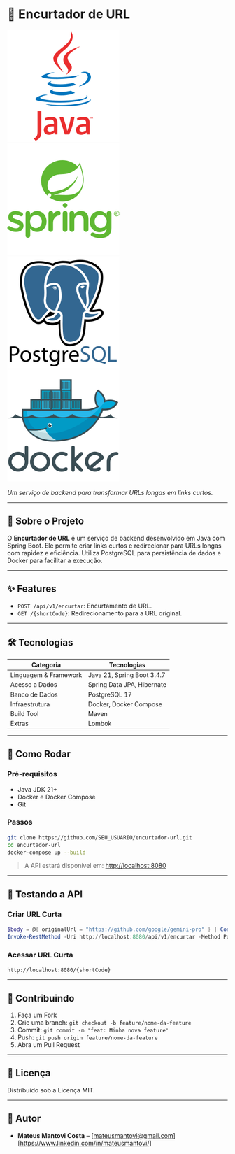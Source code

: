 # 📘 Encurtador de URL

![Java](https://raw.githubusercontent.com/devicons/devicon/master/icons/java/java-original-wordmark.svg)
![Spring](https://raw.githubusercontent.com/devicons/devicon/master/icons/spring/spring-original-wordmark.svg)
![PostgreSQL](https://raw.githubusercontent.com/devicons/devicon/master/icons/postgresql/postgresql-original-wordmark.svg)
![Docker](https://raw.githubusercontent.com/devicons/devicon/master/icons/docker/docker-original-wordmark.svg)

_Um serviço de backend para transformar URLs longas em links curtos._

---

## 📖 Sobre o Projeto

O **Encurtador de URL** é um serviço de backend desenvolvido em Java com Spring Boot. Ele permite criar links curtos e redirecionar para URLs longas com rapidez e eficiência. Utiliza PostgreSQL para persistência de dados e Docker para facilitar a execução.

---

## ✨ Features

- `POST /api/v1/encurtar`: Encurtamento de URL.
- `GET /{shortCode}`: Redirecionamento para a URL original.

---

## 🛠️ Tecnologias

| Categoria             | Tecnologias                |
| --------------------- | -------------------------- |
| Linguagem & Framework | Java 21, Spring Boot 3.4.7 |
| Acesso a Dados        | Spring Data JPA, Hibernate |
| Banco de Dados        | PostgreSQL 17              |
| Infraestrutura        | Docker, Docker Compose     |
| Build Tool            | Maven                      |
| Extras                | Lombok                     |

---

## 🚀 Como Rodar

### Pré-requisitos

- Java JDK 21+
- Docker e Docker Compose
- Git

### Passos

```bash
git clone https://github.com/SEU_USUARIO/encurtador-url.git
cd encurtador-url
docker-compose up --build
```

> A API estará disponível em: [http://localhost:8080](http://localhost:8080)

---

## 🧪 Testando a API

### Criar URL Curta

```powershell
$body = @{ originalUrl = "https://github.com/google/gemini-pro" } | ConvertTo-Json
Invoke-RestMethod -Uri http://localhost:8080/api/v1/encurtar -Method Post -Body $body -ContentType "application/json"
```

### Acessar URL Curta

```text
http://localhost:8080/{shortCode}
```

---

## 🤝 Contribuindo

1. Faça um Fork
2. Crie uma branch: `git checkout -b feature/nome-da-feature`
3. Commit: `git commit -m 'feat: Minha nova feature'`
4. Push: `git push origin feature/nome-da-feature`
5. Abra um Pull Request

---

## 📜 Licença

Distribuído sob a Licença MIT.

---

## 👤 Autor

- **Mateus Mantovi Costa** – [mateusmantovi@gmail.com] [https://www.linkedin.com/in/mateusmantovi/]
